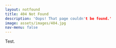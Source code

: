 ```yaml
---
layout: notfound
title: 404 Not Found
description: 'Oops! That page couldn't be found.'
image: assets/images/404.jpg
nav-menu: false
---
```


Test.